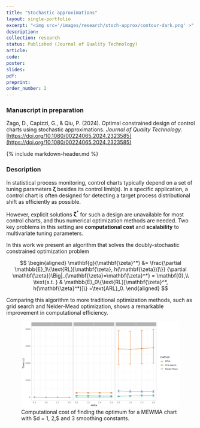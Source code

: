 ```yaml
---
title: "Stochastic approximations"
layout: single-portfolio
excerpt: "<img src='/images/research/stoch-approx/contour-dark.png' >"
description:
collection: research
status: Published (Journal of Quality Technology)
article: 
code:
poster: 
slides:
pdf:
preprint:
order_number: 2
---
```


### Manuscript in preparation
Zago, D., Capizzi, G., & Qiu, P. (2024). Optimal constrained design of control charts using stochastic approximations. *Journal of Quality Technology*. [https://doi.org/10.1080/00224065.2024.2323585](https://doi.org/10.1080/00224065.2024.2323585)

{% include markdown-header.md %}

### Description ###

In statistical process monitoring, control charts typically depend on a set of tuning parameters $\mathbf{\zeta}$ besides its control limit(s). In a specific application, a control chart is often  designed for detecting a target process distributional shift as efficiently as possible.

However, explicit solutions $\mathbf{\zeta}^*$ for such a design are unavailable for most control charts, and thus numerical optimization methods are needed.
Two key problems in this setting are **computational cost** and **scalability** to multivariate tuning parameters.

In this work we present an algorithm that solves the doubly-stochastic constrained optimization problem

$$
  \begin{aligned}
    \mathbf{g}(\mathbf{\zeta}^*) &=
    \frac{\partial \mathbb{E}_1\{\text{RL}[\mathbf{\zeta}, h(\mathbf{\zeta})]\}}
         {\partial \mathbf{\zeta}}\Big|_{\mathbf{\zeta}=\mathbf{\zeta}^*} = \mathbf{0},\\
      \text{s.t. } & 
      \mathbb{E}_0\{\text{RL}[\mathbf{\zeta}^*, h(\mathbf{\zeta}^*)]\}
      =\text{ARL}_0.
  \end{aligned}
$$


Comparing this algorithm to more traditional optimization methods, such as grid search and Nelder-Mead optimization, shows a remarkable improvement in computational efficiency.

<figure>
  <img src="/images/research/stoch-approx/dimension-comparison.png" alt="Dimension comparison"/>
  <figcaption>Computational cost of finding the optimum for a MEWMA chart with $d = 1, 2,$ and 3 smoothing constants.</figcaption>
</figure>
